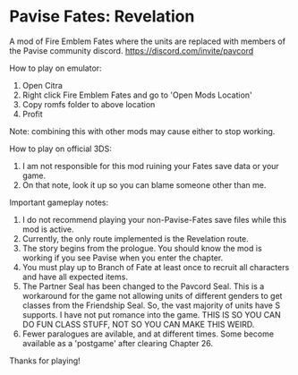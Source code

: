 # Pavise Fates: Revelation
A mod of Fire Emblem Fates where the units are replaced with members of the Pavise community discord. https://discord.com/invite/pavcord

How to play on emulator:
1. Open Citra
2. Right click Fire Emblem Fates and go to 'Open Mods Location'
3. Copy romfs folder to above location
4. Profit

Note: combining this with other mods may cause either to stop working.

How to play on official 3DS:
1. I am not responsible for this mod ruining your Fates save data or your game.
2. On that note, look it up so you can blame someone other than me.

Important gameplay notes:
1. I do not recommend playing your non-Pavise-Fates save files while this mod is active.
2. Currently, the only route implemented is the Revelation route.
3. The story begins from the prologue. You should know the mod is working if you see Pavise when you enter the chapter.
4. You must play up to Branch of Fate at least once to recruit all characters and have all expected items.
5. The Partner Seal has been changed to the Pavcord Seal. This is a workaround for the game not allowing units of different genders to get classes from the Friendship Seal. So, the vast majority of units have S supports. I have not put romance into the game. THIS IS SO YOU CAN DO FUN CLASS STUFF, NOT SO YOU CAN MAKE THIS WEIRD.
6. Fewer paralogues are avilable, and at different times. Some become available as a 'postgame' after clearing Chapter 26.

Thanks for playing!
